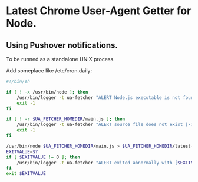 # Latest Chrome User-Agent Getter for Node.
## Using Pushover notifications.

To be runned as a standalone UNIX process.

Add someplace like /etc/cron.daily:

```sh
#!/bin/sh

if [ ! -x /usr/bin/node ]; then
    /usr/bin/logger -t ua-fetcher "ALERT Node.js executable is not found [-1]"
    exit -1
fi

if [ ! -r $UA_FETCHER_HOMEDIR/main.js ]; then
    /usr/bin/logger -t ua-fetcher "ALERT source file does not exist [-1]"
    exit -1
fi

/usr/bin/node $UA_FETCHER_HOMEDIR/main.js > $UA_FETCHER_HOMEDIR/latest-chrome-ua.txt
EXITVALUE=$?
if [ $EXITVALUE != 0 ]; then
    /usr/bin/logger -t ua-fetcher "ALERT exited abnormally with [$EXITVALUE]"
fi
exit $EXITVALUE
```
